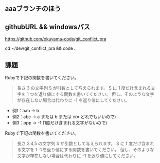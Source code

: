 ## aaaブランチのほう

## githubURL && windowsパス
https://github.com/okuyama-code/git_conflict_pra

cd ~/dev/git_conflict_pra && code .

## 課題
Rubyで下記の関数を書いてください。

> 長さ 3 の文字列 S が引数として与えられます。
> S に 1 度だけ含まれる文字を 1 つを返り値にする関数を書いてください。
> 但し、そのような文字が存在しない場合は代わりに -1 を返り値にしてください。


- 例1：aab -> b
- 例2：abc -> a または b または c(※ どれでもいいので)
- 例3：ppp -> -1 (1度だけ含まれる文字がないので)


Rubyで下記の関数を書いてください。

> 長さ 3,4,5 の文字列 S が引数として与えられます。
> S に 1 度だけ含まれる文字を 1 つを返り値にする関数を書いてください。
> 但し、そのような文字が存在しない場合は代わりに -1 を返り値にしてください。
